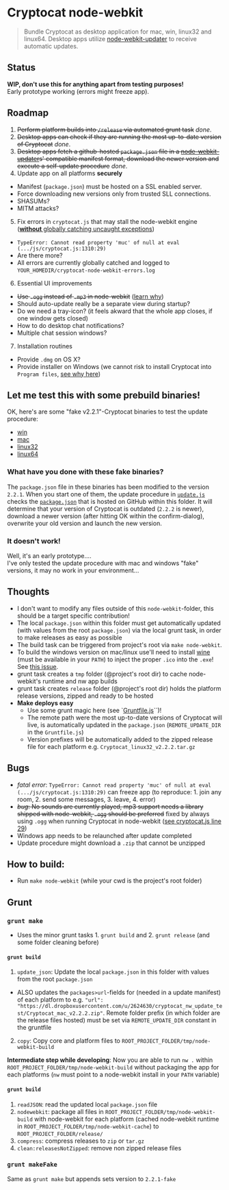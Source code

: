 # Cryptocat node-webkit
> Bundle Cryptocat as desktop application for mac, win, linux32 and linux64.
> Desktop apps utilize [node-webkit-updater](https://github.com/edjafarov/node-webkit-updater) to receive automatic updates.

## Status
**WIP, don't use this for anything apart from testing purposes!**  
Early prototype working (errors might freeze app).

## Roadmap
1. ~~Perform platform builds into `/release` via automated grunt task~~ *done*.
2. ~~Desktop apps can check if they are running the most up-to-date version of Cryptocat~~ *done*.
3. ~~Desktop apps fetch a github-hosted `package.json` file in a [node-webkit-updater](https://github.com/edjafarov/node-webkit-updater)s' compatible manifest format, download the newer version and execute a self-update procedure~~ *done*.
4. Update app on all platforms **securely**
  - Manifest (`package.json`) must be hosted on a SSL enabled server.
  - Force downloading new versions only from trusted SLL connections.
  - SHASUMs?
  - MITM attacks?
5. Fix errors in `cryptocat.js` that may stall the node-webkit engine ([**without** globally catching uncaught exceptions](https://github.com/rogerwang/node-webkit/issues/1699))
  - `TypeError: Cannot read property 'muc' of null at eval (.../js/cryptocat.js:1310:29)`
  - Are there more?
  - All errors are currently globally catched and logged to `YOUR_HOMEDIR/cryptocat-node-webkit-errors.log`
6. Essential UI improvements
  - ~~Use `.ogg` instead of `.mp3` in node-webkit~~ ([learn why](https://github.com/rogerwang/node-webkit/wiki/Using-MP3-%26-MP4-%28H.264%29-using-the--video--%26--audio--tags.))
  - Should auto-update really be a separate view during startup?
  - Do we need a tray-icon? (it feels akward that the whole app closes, if one window gets closed)
  - How to do desktop chat notifications?
  - Multiple chat session windows?
7. Installation routines
  - Provide `.dmg` on OS X?
  - Provide installer on Windows (we cannot risk to install Cryptocat into `Program files`, [see why here](https://github.com/edjafarov/node-webkit-updater/issues/58))

## Let me **test** this with some prebuild binaries!
OK, here's are some "fake v2.2.1"-Cryptocat binaries to test the update procedure:
- [win](https://dl.dropboxusercontent.com/u/2624630/cryptocat_nw_update_test/Cryptocat_win_v2.2.1-fake.zip)
- [mac](https://dl.dropboxusercontent.com/u/2624630/cryptocat_nw_update_test/Cryptocat_mac_v2.2.1-fake.zip)
- [linux32](https://dl.dropboxusercontent.com/u/2624630/cryptocat_nw_update_test/Cryptocat_linux32_v2.2.1-fake.tar.gz)
- [linux64](https://dl.dropboxusercontent.com/u/2624630/cryptocat_nw_update_test/Cryptocat_linux64_v2.2.1-fake.tar.gz)

### What have you done with these fake binaries?
The `package.json` file in these binaries has been modified to the version `2.2.1`. When you start one of them, the update procedure in [`update.js`](update.js) checks the [`package.json`](package.json) that is hosted on GitHub within this folder. It will determine that your version of Cryptocat is outdated (`2.2.2` is newer), download a newer version (after hitting OK within the confirm-dialog), overwrite your old version and launch the new version.

### It doesn't work!
Well, it's an early prototype....  
I've only tested the update procedure with mac and windows "fake" versions, it may no work in your environment...

## Thoughts
- I don't want to modify any files outside of this `node-webkit`-folder, this should be a target specific contribution!
- The local `package.json` within this folder must get automatically updated (with values from the root `package.json`) via the local grunt task, in order to make releases as easy as possible
- The build task can be triggered from project's root via `make node-webkit`.
- To build the windows version on mac/linux use'll need to install [wine](https://www.winehq.org/) (must be available in your `PATH`) to inject the proper `.ico` into the `.exe`! See [this issue](https://github.com/mllrsohn/node-webkit-builder/issues/19).
- grunt task creates a `tmp` folder (@project's root dir) to cache node-webkit's runtime and nw app builds
- grunt task creates `release` folder (@project's root dir) holds the platform release versions, zipped and ready to be hosted
- **Make deploys easy**
    - Use some grunt magic here (see `[Gruntfile.js](Gruntfile.js)``)!
    - The remote path were the most up-to-date versions of Cryptocat will live, is automatically updated in the `package.json` (`REMOTE_UPDATE_DIR` in the `Gruntfile.js`)
    - Version prefixes will be automatically added to the zipped release file for each platform e.g. `Cryptocat_linux32_v2.2.2.tar.gz`

## Bugs
- *fatal error*: `TypeError: Cannot read property 'muc' of null at eval (.../js/cryptocat.js:1310:29)` can freeze app (to reproduce: 1. join any room, 2. send some messages, 3. leave, 4. error)
- ~~*bug*: No sounds are currently played, mp3 support needs a library shipped with node-webkit, `.ogg` should be preferred~~ fixed by always using `.ogg` when running Cryptocat in node-webkit ([see cryptocat.js line 29](https://github.com/majodev/cryptocat/blob/master/src/core/js/cryptocat.js#L29))
- Windows app needs to be relaunched after update completed
- Update procedure might download a `.zip` that cannot be unzipped

## How to build:
- Run `make node-webkit` (while your cwd is the project's root folder)

## Grunt
### `grunt make`
- Uses the minor grunt tasks 1. `grunt build` and 2. `grunt release` (and some folder cleaning before)

#### `grunt build`
1. `update_json`: Update the local `package.json` in this folder with values from the root `package.json`
  - ALSO updates the `packages>url`-fields for (needed in a update manifest) of each platform to e.g. `"url": "https://dl.dropboxusercontent.com/u/2624630/cryptocat_nw_update_test/Cryptocat_mac_v2.2.2.zip"`. Remote folder prefix (in which folder are the release files hosted) must be set via `REMOTE_UPDATE_DIR` constant in the gruntfile 
2. `copy`: Copy core and platform files to `ROOT_PROJECT_FOLDER/tmp/node-webkit-build`

**Intermediate step while developing**: Now you are able to run `nw .` within `ROOT_PROJECT_FOLDER/tmp/node-webkit-build` without packaging the app for each platforms (`nw` must point to a node-webkit install in your `PATH` variable)

#### `grunt build`
1. `readJSON`: read the updated local `package.json` file
2. `nodewebkit`: package all files in `ROOT_PROJECT_FOLDER/tmp/node-webkit-build` with node-webkit for each platform (cached node-webkit runtime in `ROOT_PROJECT_FOLDER/tmp/node-webkit-cache`) to `ROOT_PROJECT_FOLDER/release/`
3. `compress`: compress releases to `zip` or `tar.gz`
4. `clean:releasesNotZipped`: remove non zipped release files 

### `grunt makeFake`
Same as `grunt make` but appends sets version to `2.2.1-fake`
